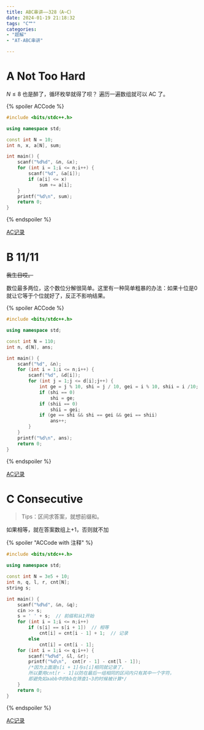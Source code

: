 ```yaml
---
title: ABC串讲——328（A~C）
date: 2024-01-19 21:18:32
tags: "C艹"
categories: 
- "题解"
- "AT-ABC串讲"

---
```

<!--more-->
# A Not Too Hard
$N \le 8$ 也是醉了，循环枚举就得了呗？
遍历一遍数组就可以 AC 了。

{% spoiler ACCode %}

```cpp
#include <bits/stdc++.h>

using namespace std;

const int N = 10;
int n, x, a[N], sum;

int main() {
	scanf("%d%d", &n, &x);
	for (int i = 1;i <= n;i++) {
		scanf("%d", &a[i]);
		if (a[i] <= x)
			sum += a[i];
	}
	printf("%d\n", sum);
	return 0;
}

```
{% endspoiler %}

[AC记录](https://www.luogu.com.cn/record/135867122)

# B 11/11
~~我生日哎。~~

数位最多两位，这个数位分解很简单。这里有一种简单粗暴的办法：如果十位是0就让它等于个位就好了，反正不影响结果。

{% spoiler ACCode %}

```cpp
#include <bits/stdc++.h>

using namespace std;

const int N = 110;
int n, d[N], ans;

int main() {
	scanf("%d", &n);
	for (int i = 1;i <= n;i++) {
		scanf("%d", &d[i]);
		for (int j = 1;j <= d[i];j++) {
			int ge = j % 10, shi = j / 10, gei = i % 10, shii = i /10;
			if (shi == 0)
				shi = ge;
			if (shii == 0)
				shii = gei;
			if (ge == shi && shi == gei && gei == shii)
				ans++;
		}
	}
	printf("%d\n", ans);
	return 0;
}
```
{% endspoiler %}

[AC记录](https://www.luogu.com.cn/record/135867314 "AC记录")

# C Consecutive
> Tips：区间求答案，就想前缀和。

如果相等，就在答案数组上+1，否则就不加

{% spoiler "ACCode with 注释" %}

```cpp
#include <bits/stdc++.h>

using namespace std;

const int N = 3e5 + 10;
int n, q, l, r, cnt[N];
string s;

int main() {
    scanf("%d%d", &n, &q);
    cin >> s;
    s = ' ' + s;  // 前缀和从1开始
    for (int i = 1;i <= n;i++)
        if (s[i] == s[i + 1])  // 相等
            cnt[i] = cnt[i - 1] + 1;  // 记录
        else
            cnt[i] = cnt[i - 1];
    for (int i = 1;i <= q;i++) {
        scanf("%d%d", &l, &r);
        printf("%d\n",  cnt[r - 1] - cnt[l - 1]);
        /*因为上面是s[i + 1]与s[i]相同就记录了，
        所以要用cnt[r - 1]以防在最后一组相同的区间内只有其中一个字符，
        即避免如aabb中的bb在筛查1~3的时候被计算*/
    }
    return 0;
}
```
{% endspoiler %}

[AC记录](https://www.luogu.com.cn/record/135867500 "AC记录")